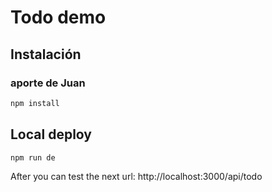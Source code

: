 # Todo demo

## Instalación


### aporte de Juan
```bash
npm install
```

## Local deploy

```bash
npm run de
```

After you can test the next url: http://localhost:3000/api/todo
